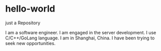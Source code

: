 # hello-world
just a Repository 

I am a software engineer.
I am engaged in the server development.
I use C/C++/GoLang language.
I am in Shanghai, China.
I have been trying to seek new opportunities.
